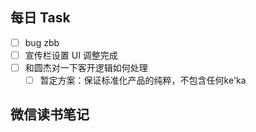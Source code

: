 ## 每日 Task
- [ ] bug zbb
- [ ] 宣传栏设置 UI 调整完成
- [ ] 和圆杰对一下客开逻辑如何处理
	- [ ] 暂定方案：保证标准化产品的纯粹，不包含任何ke'ka

## 微信读书笔记
<!-- start of weread -->
<!-- end of weread -->